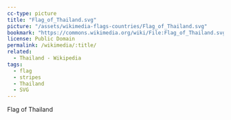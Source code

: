 ```yaml
---
cc-type: picture
title: "Flag_of_Thailand.svg"
picture: "/assets/wikimedia-flags-countries/Flag_of_Thailand.svg"
bookmark: "https://commons.wikimedia.org/wiki/File:Flag_of_Thailand.svg"
license: Public Domain
permalink: /wikimedia/:title/
related:
  - Thailand - Wikipedia
tags:
  - flag
  - stripes
  - Thailand
  - SVG
---
```

Flag of Thailand